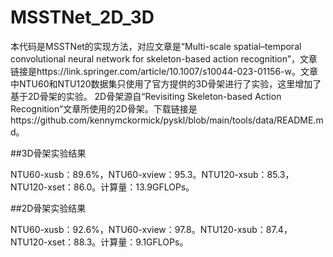 # MSSTNet_2D_3D
本代码是MSSTNet的实现方法，对应文章是“Multi-scale spatial–temporal convolutional neural network for skeleton-based action recognition”，文章链接是https://link.springer.com/article/10.1007/s10044-023-01156-w。文章中NTU60和NTU120数据集只使用了官方提供的3D骨架进行了实验，这里增加了基于2D骨架的实验。
2D骨架源自“Revisiting Skeleton-based Action Recognition”文章所使用的2D骨架。下载链接是https://github.com/kennymckormick/pyskl/blob/main/tools/data/README.md。

##3D骨架实验结果

NTU60-xusb：89.6%，NTU60-xview：95.3。NTU120-xsub：85.3，NTU120-xset：86.0。计算量：13.9GFLOPs。

##2D骨架实验结果

NTU60-xusb：92.6%，NTU60-xview：97.8。NTU120-xsub：87.4，NTU120-xset：88.3。计算量：9.1GFLOPs。


